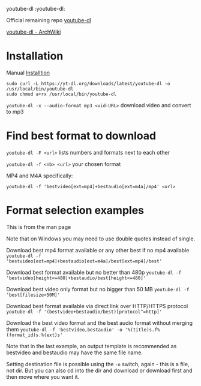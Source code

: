 youtube-dl
:youtube-dl:

Official remaining repo [youtube-dl](https://yt-dl.org/download.html)

[youtube-dl - ArchWiki](https://wiki.archlinux.org/title/Youtube-dl)

# Installation

Manual [Installtion](https://github.com/ytdl-org/youtube-dl/blob/master/README.md#how-do-i-update-youtube-dl)
```
sudo curl -L https://yt-dl.org/downloads/latest/youtube-dl -o /usr/local/bin/youtube-dl
sudo chmod a+rx /usr/local/bin/youtube-dl
```

`youtube-dl -x --audio-format mp3 <vid-URL>` download video and convert to mp3

# Find best format to download

`youtube-dl -F <url>` lists numbers and formats next to each other

`youtube-dl -f <nb> <url>` your chosen format

MP4 and M4A specifically:

`youtube-dl -f 'bestvideo[ext=mp4]+bestaudio[ext=m4a]/mp4' <url>`

# Format selection examples

This is from the man page

Note that on Windows you may need to use double quotes instead of single.

   Download best mp4 format available or any other best if no mp4 available
   `youtube-dl -f 'bestvideo[ext=mp4]+bestaudio[ext=m4a]/best[ext=mp4]/best'`

   Download best format available but no better than 480p
   `youtube-dl -f 'bestvideo[height<=480]+bestaudio/best[height<=480]'`

   Download best video only format but no bigger than 50 MB
   `youtube-dl -f 'best[filesize<50M]'`

   Download best format available via direct link over HTTP/HTTPS protocol
   `youtube-dl -f '(bestvideo+bestaudio/best)[protocol^=http]'`

   Download the best video format and the best audio format without merging them
   `youtube-dl -f 'bestvideo,bestaudio' -o '%(title)s.f%(format_id)s.%(ext)s'`

Note that in the last example, an output template is recommended as bestvideo and  bestaudio may have the same file name.

Setting destination file is possible using the `-o` switch, again - this is a file, not dir. But you can also cd into the dir and download or download first and then move where you want it.
